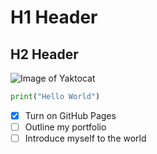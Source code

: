 # H1 Header
## H2 Header

![Image of Yaktocat](https://octodex.github.com/images/yaktocat.png)

```python
print("Hello World")
```


- [x] Turn on GitHub Pages
- [ ] Outline my portfolio
- [ ] Introduce myself to the world
